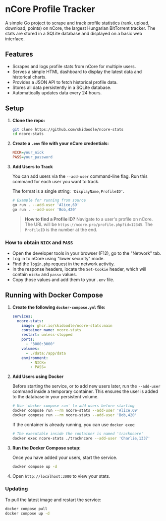 # nCore Profile Tracker

A simple Go project to scrape and track profile statistics (rank, upload, download, points) on nCore, the largest Hungarian BitTorrent tracker. The stats are stored in a SQLite database and displayed on a basic web interface.

## Features

-   Scrapes and logs profile stats from nCore for multiple users.
-   Serves a simple HTML dashboard to display the latest data and historical charts.
-   Provides a JSON API to fetch historical profile data.
-   Stores all data persistently in a SQLite database.
-   Automatically updates data every 24 hours.

## Setup

1.  **Clone the repo:**

    ```bash
    git clone https://github.com/skidoodle/ncore-stats
    cd ncore-stats
    ```

2.  **Create a `.env` file with your nCore credentials:**

    ```ini
    NICK=your_nick
    PASS=your_password
    ```

3.  **Add Users to Track**

    You can add users via the `--add-user` command-line flag. Run this command for each user you want to track.

    The format is a single string: `'DisplayName,ProfileID'`.

    ```bash
    # Example for running from source
    go run . --add-user 'Alice,69'
    go run . --add-user 'Bob,420'
    ```

    > **How to find a Profile ID?**
    > Navigate to a user's profile on nCore. The URL will be `https://ncore.pro/profile.php?id=12345`. The `ProfileID` is the number at the end.

### How to obtain `NICK` and `PASS`

-   Open the developer tools in your browser (F12), go to the "Network" tab.
-   Log in to nCore using "lower security" mode.
-   Find the `login.php` request in the network activity.
-   In the response headers, locate the `Set-Cookie` header, which will contain `nick=` and `pass=` values.
-   Copy those values and add them to your `.env` file.

## Running with Docker Compose

1.  **Create the following `docker-compose.yml` file:**

    ```yaml
    services:
      ncore-stats:
        image: ghcr.io/skidoodle/ncore-stats:main
        container_name: ncore-stats
        restart: unless-stopped
        ports:
          - "3000:3000"
        volumes:
          - ./data:/app/data
        environment:
            - NICK=
            - PASS=
    ```

2.  **Add Users using Docker**

    Before starting the service, or to add new users later, run the `--add-user` command inside a temporary container. This ensures the user is added to the database in your persistent volume.

    ```bash
    # Use 'docker compose run' to add users before starting
    docker compose run --rm ncore-stats --add-user 'Alice,69'
    docker compose run --rm ncore-stats --add-user 'Bob,420'
    ```

    If the container is already running, you can use `docker exec`:
    ```bash
    # The executable inside the container is named 'trackncore'
    docker exec ncore-stats ./trackncore --add-user 'Charlie,1337'
    ```

3.  **Run the Docker Compose setup:**

    Once you have added your users, start the service.

    ```bash
    docker compose up -d
    ```

4.  Open `http://localhost:3000` to view your stats.

### Updating

To pull the latest image and restart the service:

```bash
docker compose pull
docker compose up -d
```
